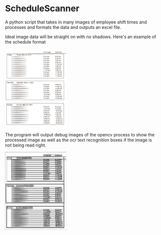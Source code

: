 # ScheduleScanner

A python script that takes in many images of employee shift times and processes and formats the data and outputs an excel file.

Ideal image data will be straight on with no shadows. Here's an example of the schedule format

<img src="example.jpg" width="200" >

The program will output debug images of the opencv process to show the processed image as well as the ocr text recognition boxes if the image is not being read right.

<img src="exampledebug.jpg" width="200" >
